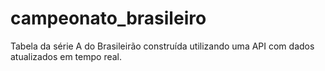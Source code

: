 # campeonato_brasileiro

Tabela da série A do Brasileirão construída utilizando uma API com dados atualizados em tempo real.
